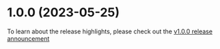 #   1.0.0 (2023-05-25)
To learn about the release highlights, please check out the [v1.0.0 release announcement]()